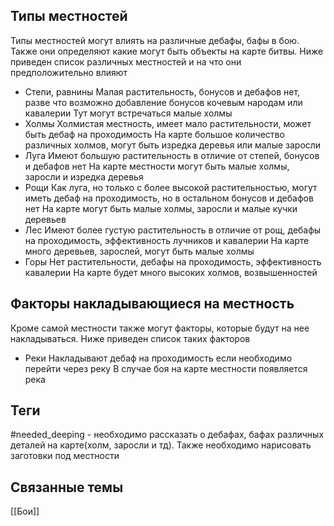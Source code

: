 ## Типы местностей
Типы местностей могут влиять на различные дебафы, бафы в бою. Также они определяют какие могут быть объекты на карте битвы.
Ниже приведен список различных местностей и на что они предположительно влияют
- Степи, равнины
Малая растительность, бонусов и дебафов нет, разве что возможно добавление бонусов кочевым народам или кавалерии
Тут могут встречаться малые холмы
- Холмы
Холмистая местность, имеет мало растительности, может быть дебаф на проходимость
На карте большое количество различных холмов, могут быть изредка деревья или малые заросли 
- Луга
Имеют большую растительность в отличие от степей, бонусов и дебафов нет
На карте местности могут быть малые холмы, заросли и изредка деревья 
- Рощи
Как луга, но только с более высокой растительностью, могут иметь дебаф на проходимость, но в остальном бонусов и дебафов нет
На карте могут быть малые холмы, заросли и малые кучки деревьев
- Лес
Имеют более густую растительность в отличие от рощ, дебафы на проходимость, эффективность лучников и кавалерии
На карте много деревьев, зарослей, могут быть малые холмы
- Горы
Нет растительности, дебафы на проходимость, эффективность кавалерии
На карте будет много высоких холмов, возвышенностей

## Факторы накладывающиеся на местность
Кроме самой местности также могут факторы, которые будут на нее накладываться.
Ниже приведен список таких факторов
- Реки
Накладывают дебаф на проходимость если необходимо перейти через реку
В случае боя на карте местности появляется река


## Теги
#needed_deeping - необходимо рассказать о дебафах, бафах различных деталей на карте(холм, заросли и тд). Также необходимо нарисовать заготовки под местности

## Связанные темы
[[Бои]]